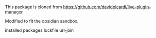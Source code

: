 This package is cloned from https://github.com/davideicardi/live-plugin-manager

Modified to fit the obsidian sandbox.

installed packages
lockfile url-join
